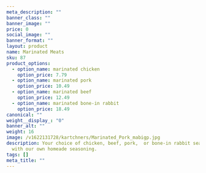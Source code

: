 ```yaml
---
meta_description: ""
banner_class: ""
banner_image: ""
price: 0
social_image: ""
banner_format: ""
layout: product
name: Marinated Meats
sku: 87
product_options:
  - option_name: marinated chicken
    option_price: 7.79
  - option_name: marinated pork
    option_price: 10.49
  - option_name: marinated beef
    option_price: 12.49
  - option_name: marinated bone-in rabbit
    option_price: 18.49
canonical: ""
weight__display_: "0"
banner_alt: ""
weight: 16
image: /v1622131728/kartchners/Marinated_Pork_mabigp.jpg
description: Your choice of chicken, beef, pork,  or bone-in rabbit seasoned
  with our own homeade seasoning.
tags: []
meta_title: ""
---
```

